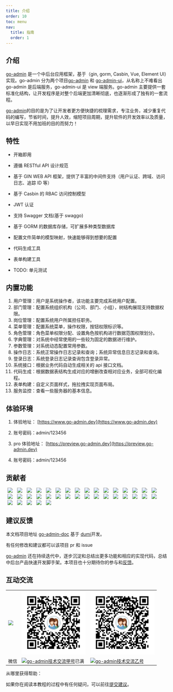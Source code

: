 ```yaml
---
title: 介绍
order: 10
toc: menu
nav:
  title: 指南
  order: 1
---
```


## 介绍

[go-admin](https://github.com/go-admin-team/go-admin) 是一个中后台应用框架，基于（gin, gorm, Casbin, Vue, Element UI）实现。go-admin 分为两个项目[go-admin](https://github.com/go-admin-team/go-admin) 和 [go-admin-ui](https://github.com/go-admin-team/go-admin-ui)，从名称上不难看出 go-admin 是后端服务，go-admin-ui 是 view 端服务。go-admin 主要提供一套标准化结构，让开发程序是对整个后端更加清晰彻底，也逐渐形成了独有的一套流程。

[go-admin](https://github.com/go-admin-team/go-admin)的目的是为了让开发者更方便快捷的梳理需求，专注业务，减少重复代码的编写，节省时间，提升人效，缩短项目周期，提升软件的开发效率以及质量，以早日实现不用加班的目的而努力！

## 特性

- 开箱即用

- 遵循 RESTful API 设计规范

- 基于 GIN WEB API 框架，提供了丰富的中间件支持（用户认证、跨域、访问日志、追踪 ID 等）

- 基于 Casbin 的 RBAC 访问控制模型

- JWT 认证

- 支持 Swagger 文档(基于 swaggo)

- 基于 GORM 的数据库存储，可扩展多种类型数据库

- 配置文件简单的模型映射，快速能够得到想要的配置

- 代码生成工具

- 表单构建工具

- TODO: 单元测试

## 内置功能

1. 用户管理：用户是系统操作者，该功能主要完成系统用户配置。
2. 部门管理：配置系统组织机构（公司、部门、小组），树结构展现支持数据权限。
3. 岗位管理：配置系统用户所属担任职务。
4. 菜单管理：配置系统菜单，操作权限，按钮权限标识等。
5. 角色管理：角色菜单权限分配、设置角色按机构进行数据范围权限划分。
6. 字典管理：对系统中经常使用的一些较为固定的数据进行维护。
7. 参数管理：对系统动态配置常用参数。
8. 操作日志：系统正常操作日志记录和查询；系统异常信息日志记录和查询。
9. 登录日志：系统登录日志记录查询包含登录异常。
10. 系统接口：根据业务代码自动生成相关的 api 接口文档。
11. 代码生成：根据数据表结构生成对应的增删改查相对应业务，全部可视化编程。
12. 表单构建：自定义页面样式，拖拉拽实现页面布局。
13. 服务监控：查看一些服务器的基本信息。

## 体验环境

1. 体验地址： [https://www.go-admin.dev](https://www.go-admin.dev)
2. 账号密码：admin/123456

3. pro 体验地址： [https://preview.go-admin.dev](https://preview.go-admin.dev)
4. 账号密码：admin/123456

## 贡献者

<span style="margin: 0 5px;" ><a href="https://github.com/wenjianzhang" ><img src="https://images.weserv.nl/?url=avatars.githubusercontent.com/u/3890175?v=4&h=60&w=60&fit=cover&mask=circle&maxage=7d" /></a></span>
<span style="margin: 0 5px;" ><a href="https://github.com/G-Akiraka" ><img src="https://images.weserv.nl/?url=avatars.githubusercontent.com/u/45746659?s=64&v=4&w=60&fit=cover&mask=circle&maxage=7d" /></a></span>
<span style="margin: 0 5px;" ><a href="https://github.com/lwnmengjing" ><img src="https://images.weserv.nl/?url=avatars.githubusercontent.com/u/12806223?s=64&v=4&w=60&fit=cover&mask=circle&maxage=7d" /></a></span>
<span style="margin: 0 5px;" ><a href="https://github.com/bing127" ><img src="https://images.weserv.nl/?url=avatars.githubusercontent.com/u/31166183?s=60&v=4&w=60&fit=cover&mask=circle&maxage=7d" /></a></span>
<span style="margin: 0 5px;" ><a href="https://github.com/chengxiao" ><img src="https://images.weserv.nl/?url=avatars.githubusercontent.com/u/1379545?s=64&v=4&w=60&fit=cover&mask=circle&maxage=7d" /></a></span>
<span style="margin: 0 5px;" ><a href="https://github.com/NightFire0307" ><img src="https://images.weserv.nl/?url=avatars.githubusercontent.com/u/19854086?v=4&w=60&fit=cover&mask=circle&maxage=7d" /></a></span>
<span style="margin: 0 5px;" ><a href="https://github.com/appleboy" ><img src="https://images.weserv.nl/?url=avatars.githubusercontent.com/u/21979?s=64&v=4&w=60&fit=cover&mask=circle&maxage=7d" /></a></span>
<span style="margin: 0 5px;" ><a href="https://github.com/ninstein" ><img src="https://images.weserv.nl/?url=avatars.githubusercontent.com/u/580303?v=4&h=60&w=60&fit=cover&mask=circle&maxage=7d" /></a></span>
<span style="margin: 0 5px;" ><a href="https://github.com/kikiyou" ><img src="https://images.weserv.nl/?url=avatars.githubusercontent.com/u/17959053?s=64&v=4&w=60&fit=cover&mask=circle&maxage=7d" /></a></span>
<span style="margin: 0 5px;" ><a href="https://github.com/horizonzy" ><img src="https://images.weserv.nl/?url=avatars.githubusercontent.com/u/22524871?s=64&v=4&w=60&fit=cover&mask=circle&maxage=7d" /></a></span>
<span style="margin: 0 5px;" ><a href="https://github.com/Cassuis" ><img src="https://images.weserv.nl/?url=avatars.githubusercontent.com/u/48005724?s=64&v=4&w=60&fit=cover&mask=circle&maxage=7d" /></a></span>
<span style="margin: 0 5px;" ><a href="https://github.com/hqcchina" ><img src="https://images.weserv.nl/?url=avatars.githubusercontent.com/u/5179057?s=60&v=4&w=60&fit=cover&mask=circle&maxage=7d" /></a></span>
<span style="margin: 0 5px;" ><a href="https://github.com/nodece" ><img src="https://images.weserv.nl/?url=avatars.githubusercontent.com/u/16235121?s=60&v=4&w=60&fit=cover&mask=circle&maxage=7d" /></a></span>
<span style="margin: 0 5px;" ><a href="https://github.com/stephenzhang0713" ><img src="https://images.weserv.nl/?url=avatars.githubusercontent.com/u/18169290?s=60&v=4&w=60&fit=cover&mask=circle&maxage=7d" /></a></span>
<span style="margin: 0 5px;" ><a href="https://github.com/zhouxixi-dev" ><img src="https://images.weserv.nl/?url=avatars.githubusercontent.com/u/100399679?s=60&v=4&w=60&fit=cover&mask=circle&maxage=7d" /></a></span>
<span style="margin: 0 5px;" ><a href="https://github.com/Jalins" ><img src="https://images.weserv.nl/?url=avatars.githubusercontent.com/u/31172582?s=60&v=4&w=60&fit=cover&mask=circle&maxage=7d" /></a></span>
<span style="margin: 0 5px;" ><a href="https://github.com/wkf928592" ><img src="https://images.weserv.nl/?url=avatars.githubusercontent.com/u/6063351?s=60&v=4&w=60&fit=cover&mask=circle&maxage=7d" /></a></span>
<span style="margin: 0 5px;" ><a href="https://github.com/wxxiong6" ><img src="https://images.weserv.nl/?url=avatars.githubusercontent.com/u/6983441?s=60&v=4&w=60&fit=cover&mask=circle&maxage=7d" /></a></span>
<span style="margin: 0 5px;" ><a href="https://github.com/Silicon-He" ><img src="https://images.weserv.nl/?url=avatars.githubusercontent.com/u/52478309?s=60&v=4&w=60&fit=cover&mask=circle&maxage=7d" /></a></span>
<span style="margin: 0 5px;" ><a href="https://github.com/GizmoOAO" ><img src="https://images.weserv.nl/?url=avatars.githubusercontent.com/u/20385106?s=60&v=4&w=60&fit=cover&mask=circle&maxage=7d" /></a></span>
<span style="margin: 0 5px;" ><a href="https://github.com/bestgopher" ><img src="https://images.weserv.nl/?url=avatars.githubusercontent.com/u/36840497?s=60&v=4&w=60&fit=cover&mask=circle&maxage=7d" /></a></span>
<span style="margin: 0 5px;" ><a href="https://github.com/wxb1207" ><img src="https://images.weserv.nl/?url=avatars.githubusercontent.com/u/20775558?s=60&v=4&w=60&fit=cover&mask=circle&maxage=7d" /></a></span>
<span style="margin: 0 5px;" ><a href="https://github.com/misakichan" ><img src="https://images.weserv.nl/?url=avatars.githubusercontent.com/u/16569274?s=60&v=4&w=60&fit=cover&mask=circle&maxage=7d" /></a></span>
<span style="margin: 0 5px;" ><a href="https://github.com/zhuxuyang" ><img src="https://images.weserv.nl/?url=avatars.githubusercontent.com/u/19301024?s=60&v=4&w=60&fit=cover&mask=circle&maxage=7d" /></a></span>
<span style="margin: 0 5px;" ><a href="https://github.com/mss-boot" ><img src="https://images.weserv.nl/?url=avatars.githubusercontent.com/u/109259065?s=60&v=4&w=60&fit=cover&mask=circle&maxage=7d" /></a></span>
<span style="margin: 0 5px;" ><a href="https://github.com/AuroraV" ><img src="https://images.weserv.nl/?url=avatars.githubusercontent.com/u/37330199?s=60&v=4&w=60&fit=cover&mask=circle&maxage=7d" /></a></span>
<span style="margin: 0 5px;" ><a href="https://github.com/Vingurzhou" ><img src="https://images.weserv.nl/?url=avatars.githubusercontent.com/u/57127283?s=60&v=4&w=60&fit=cover&mask=circle&maxage=7d" /></a></span>
<span style="margin: 0 5px;" ><a href="https://github.com/haimait" ><img src="https://images.weserv.nl/?url=avatars.githubusercontent.com/u/40926384?s=60&v=4&w=60&fit=cover&mask=circle&maxage=7d" /></a></span>
<span style="margin: 0 5px;" ><a href="https://github.com/zyd" ><img src="https://images.weserv.nl/?url=avatars.githubusercontent.com/u/3446278?s=60&v=4&w=60&fit=cover&mask=circle&maxage=7d" /></a></span>
<span style="margin: 0 5px;" ><a href="https://github.com/infnan" ><img src="https://images.weserv.nl/?url=avatars.githubusercontent.com/u/38274826?s=60&v=4&w=60&fit=cover&mask=circle&maxage=7d" /></a></span>
<span style="margin: 0 5px;" ><a href="https://github.com/d1y" ><img src="https://images.weserv.nl/?url=avatars.githubusercontent.com/u/45585937?s=60&v=4&w=60&fit=cover&mask=circle&maxage=7d" /></a></span>
<span style="margin: 0 5px;" ><a href="https://github.com/qlijin" ><img src="https://images.weserv.nl/?url=avatars.githubusercontent.com/u/515900?s=60&v=4&w=60&fit=cover&mask=circle&maxage=7d" /></a></span>
<span style="margin: 0 5px;" ><a href="https://github.com/logtous
" ><img src="https://images.weserv.nl/?url=avatars.githubusercontent.com/u/88697234?s=60&v=4&w=60&fit=cover&mask=circle&maxage=7d" /></a></span>
<span style="margin: 0 5px;" ><a href="https://github.com/stepway
" ><img src="https://images.weserv.nl/?url=avatars.githubusercontent.com/u/9927079?s=60&v=4&w=60&fit=cover&mask=circle&maxage=7d" /></a></span>
<span style="margin: 0 5px;" ><a href="https://github.com/NaturalGao
" ><img src="https://images.weserv.nl/?url=avatars.githubusercontent.com/u/43291304?s=60&v=4&w=60&fit=cover&mask=circle&maxage=7d" /></a></span>
<span style="margin: 0 5px;" ><a href="https://github.com/DemoLiang
" ><img src="https://images.weserv.nl/?url=avatars.githubusercontent.com/u/23476007?s=60&v=4&w=60&fit=cover&mask=circle&maxage=7d" /></a></span>
<span style="margin: 0 5px;" ><a href="https://github.com/jfcg
" ><img src="https://images.weserv.nl/?url=avatars.githubusercontent.com/u/1410597?s=60&v=4&w=60&fit=cover&mask=circle&maxage=7d" /></a></span>

## 建议反馈

本文档项目地址 [go-admin-doc](https://doc.go-admin.dev) 基于 [dumi](https://d.umijs.org/)开发。

有任何修改和建议都可以该项目 pr 和 issue

[go-admin](https://github.com/go-admin-team/go-admin) 还在持续迭代中，逐步沉淀和总结出更多功能和相应的实现代码，总结中后台产品快速开发脚手架。本项目也十分期待你的参与和[反馈](https://github.com/go-admin-team/go-admin/issues)。

## 互动交流

<table>
  <tr>
    <td><img src="https://doc-image.zhangwj.com/img/wx.png" width="180px"></td>
    <td><img src="https://raw.githubusercontent.com/wenjianzhang/image/master/img/qq.png" width="200px"></td>
    <td><img src="https://raw.githubusercontent.com/wenjianzhang/image/master/img/qq2.png" width="200px"></td>
  </tr>
  <tr>
    <td>微信</td>
    <td><a target="_blank" href="https://shang.qq.com/wpa/qunwpa?idkey=1affb445445bd442312fcad9a927007db74a0cd4380bbc08a6c97d2691744869"><img border="0" src="https://pub.idqqimg.com/wpa/images/group.png" alt="go-admin技术交流甲号" title="go-admin技术交流甲号"></a>已满</td>
    <td><a target="_blank" href="https://shang.qq.com/wpa/qunwpa?idkey=0f2bf59f5f2edec6a4550c364242c0641f870aa328e468c4ee4b7dbfb392627b"><img border="0" src="https://pub.idqqimg.com/wpa/images/group.png" alt="go-admin技术交流乙号" title="go-admin技术交流乙号"></a></td>
  </tr>
</table>

<Alert type="warning">
从哪里获得帮助：

如果你在阅读本教程的过程中有任何疑问，可以前往[提交建议](https://github.com/go-admin-team/go-admin/issues/new)。

</Alert>
